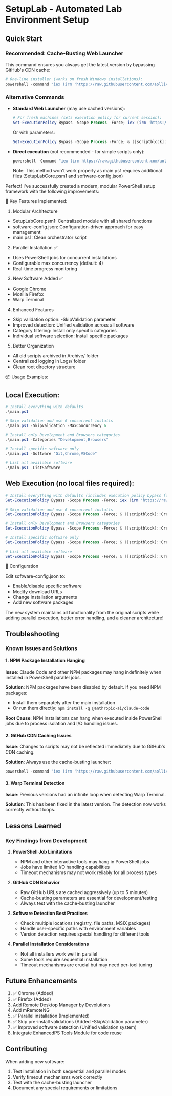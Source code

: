# SetupLab - Automated Lab Environment Setup

## Quick Start

### Recommended: Cache-Busting Web Launcher
This command ensures you always get the latest version by bypassing GitHub's CDN cache:

```powershell
# One-line installer (works on fresh Windows installations):
powershell -command "iex (irm 'https://raw.githubusercontent.com/aollivierre/setuplab/main/SetupLab-WebLauncher-NoCache.ps1')"
```

### Alternative Commands

- **Standard Web Launcher** (may use cached versions):
    ```powershell
    # For fresh machines (sets execution policy for current session):
    Set-ExecutionPolicy Bypass -Scope Process -Force; iex (irm 'https://raw.githubusercontent.com/aollivierre/setuplab/main/SetupLab-WebLauncher.ps1')
    ```
    
    Or with parameters:
    ```powershell
    Set-ExecutionPolicy Bypass -Scope Process -Force; & ([scriptblock]::Create((irm 'https://raw.githubusercontent.com/aollivierre/setuplab/main/SetupLab-WebLauncher.ps1'))) -SkipValidation -MaxConcurrency 6
    ```

- **Direct execution** (not recommended - for simple scripts only):
    ```powershell
    powershell -Command "iex (irm https://raw.githubusercontent.com/aollivierre/setuplab/main/main.ps1)"
    ```
    Note: This method won't work properly as main.ps1 requires additional files (SetupLabCore.psm1 and software-config.json)

Perfect! I've successfully created a modern, modular PowerShell setup framework with the following improvements:

  🚀 Key Features Implemented:

  1. Modular Architecture

  - SetupLabCore.psm1: Centralized module with all shared functions
  - software-config.json: Configuration-driven approach for easy management
  - main.ps1: Clean orchestrator script

  2. Parallel Installation ✅

  - Uses PowerShell jobs for concurrent installations
  - Configurable max concurrency (default: 4)
  - Real-time progress monitoring

  3. New Software Added ✅

  - Google Chrome
  - Mozilla Firefox
  - Warp Terminal

  4. Enhanced Features

  - Skip validation option: -SkipValidation parameter
  - Improved detection: Unified validation across all software
  - Category filtering: Install only specific categories
  - Individual software selection: Install specific packages

  5. Better Organization

  - All old scripts archived in Archive/ folder
  - Centralized logging in Logs/ folder
  - Clean root directory structure

  📦 Usage Examples:

  ## Local Execution:
  ```powershell
  # Install everything with defaults
  .\main.ps1

  # Skip validation and use 6 concurrent installs
  .\main.ps1 -SkipValidation -MaxConcurrency 6

  # Install only Development and Browsers categories
  .\main.ps1 -Categories "Development,Browsers"

  # Install specific software only
  .\main.ps1 -Software "Git,Chrome,VSCode"

  # List all available software
  .\main.ps1 -ListSoftware
  ```

  ## Web Execution (no local files required):
  ```powershell
  # Install everything with defaults (includes execution policy bypass for fresh machines)
  Set-ExecutionPolicy Bypass -Scope Process -Force; iex (irm 'https://raw.githubusercontent.com/aollivierre/setuplab/main/SetupLab-WebLauncher.ps1')

  # Skip validation and use 6 concurrent installs
  Set-ExecutionPolicy Bypass -Scope Process -Force; & ([scriptblock]::Create((irm 'https://raw.githubusercontent.com/aollivierre/setuplab/main/SetupLab-WebLauncher.ps1'))) -SkipValidation -MaxConcurrency 6

  # Install only Development and Browsers categories
  Set-ExecutionPolicy Bypass -Scope Process -Force; & ([scriptblock]::Create((irm 'https://raw.githubusercontent.com/aollivierre/setuplab/main/SetupLab-WebLauncher.ps1'))) -Categories "Development","Browsers"

  # Install specific software only
  Set-ExecutionPolicy Bypass -Scope Process -Force; & ([scriptblock]::Create((irm 'https://raw.githubusercontent.com/aollivierre/setuplab/main/SetupLab-WebLauncher.ps1'))) -Software "Git","Chrome","VSCode"

  # List all available software
  Set-ExecutionPolicy Bypass -Scope Process -Force; & ([scriptblock]::Create((irm 'https://raw.githubusercontent.com/aollivierre/setuplab/main/SetupLab-WebLauncher.ps1'))) -ListSoftware
  ```

  🎯 Configuration

  Edit software-config.json to:
  - Enable/disable specific software
  - Modify download URLs
  - Change installation arguments
  - Add new software packages

  The new system maintains all functionality from the original scripts while adding parallel execution, better error handling, and a cleaner architecture!





## Troubleshooting

### Known Issues and Solutions

#### 1. NPM Package Installation Hanging
**Issue**: Claude Code and other NPM packages may hang indefinitely when installed in PowerShell parallel jobs.

**Solution**: NPM packages have been disabled by default. If you need NPM packages:
- Install them separately after the main installation
- Or run them directly: `npm install -g @anthropic-ai/claude-code`

**Root Cause**: NPM installations can hang when executed inside PowerShell jobs due to process isolation and I/O handling issues.

#### 2. GitHub CDN Caching Issues
**Issue**: Changes to scripts may not be reflected immediately due to GitHub's CDN caching.

**Solution**: Always use the cache-busting launcher:
```powershell
powershell -command "iex (irm 'https://raw.githubusercontent.com/aollivierre/setuplab/main/SetupLab-WebLauncher-NoCache.ps1')"
```

#### 3. Warp Terminal Detection
**Issue**: Previous versions had an infinite loop when detecting Warp Terminal.

**Solution**: This has been fixed in the latest version. The detection now works correctly without loops.

## Lessons Learned

### Key Findings from Development

1. **PowerShell Job Limitations**
   - NPM and other interactive tools may hang in PowerShell jobs
   - Jobs have limited I/O handling capabilities
   - Timeout mechanisms may not work reliably for all process types

2. **GitHub CDN Behavior**
   - Raw GitHub URLs are cached aggressively (up to 5 minutes)
   - Cache-busting parameters are essential for development/testing
   - Always test with the cache-busting launcher

3. **Software Detection Best Practices**
   - Check multiple locations (registry, file paths, MSIX packages)
   - Handle user-specific paths with environment variables
   - Version detection requires special handling for different tools

4. **Parallel Installation Considerations**
   - Not all installers work well in parallel
   - Some tools require sequential installation
   - Timeout mechanisms are crucial but may need per-tool tuning

## Future Enhancements

1. ✅ Chrome (Added)
2. ✅ Firefox (Added) 
3. Add Remote Desktop Manager by Devolutions
4. Add mRemoteNG
5. ✅ Parallel installation (Implemented)
6. ✅ Skip pre-install validations (Added -SkipValidation parameter)
7. ✅ Improved software detection (Unified validation system)
8. Integrate EnhancedPS Tools Module for code reuse

## Contributing

When adding new software:
1. Test installation in both sequential and parallel modes
2. Verify timeout mechanisms work correctly
3. Test with the cache-busting launcher
4. Document any special requirements or limitations
